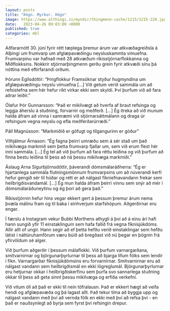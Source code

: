 ```yaml
---
layout: posts
title: "Þögn. Myrkur. Þögn"
image: https://www.althingi.is/myndir/thingmenn-cache/1215/1215-220.jpg
date:   2023-04-26 09:03:00 +0000
published: true
categories: mbl
---
```

Aðfararnótt 30. júní fyrir rétt tæplega þremur árum var atkvæðagreiðsla á Alþingi um frumvarp um afglæpavæðingu neysluskammta vímuefna. Frumvarpinu var hafnað með 28 atkvæðum ríkisstjórnarflokkanna og Miðflokksins. Nokkrir stjórnarþingmenn gerðu grein fyrir atkvæði sínu þá nóttina með eftirfarandi orðum.

Þórunn Egilsdóttir: “Þingflokkur Framsóknar styður hugmyndina um afglæpavæðingu neyslu vímuefna [...] Við getum verið sammála um að refsistefna sem hér hefur ríkt virkar ekki sem skyldi. Því þurfum við að fara aðrar leiðir.”

Ólafur Þór Gunnarsson: “Það er mikilvægt að hverfa af braut refsinga og leggja áherslu á stuðning, forvarnir og meðferð. [...] Ég ítreka að við munum halda áfram að vinna í samræmi við stjórnarsáttmálann og draga úr refsingum vegna neyslu og efla meðferðarúrræði.”

Páll Magnússon: “Markmiðið er göfugt og tilgangurinn er góður”

Vilhjálmur Árnason: “Ég fagna þeirri umræðu sem á sér stað um það mikilvæga markmið sem þetta frumvarp fjallar um, sem við erum flest hér inni sammála. [...] Ég tel að við þurfum að fara réttu leiðina og við þurfum að finna bestu leiðina til þess að ná þessu mikilvæga markmiði.”

Áslaug Arna Sigurbjörnsdóttir, þáverandi dómsmálaráðherra: “Ég er hjartanlega sammála flutningsmönnum frumvarpsins um að núverandi kerfi hefur gengið sér til húðar og rétt er að nálgast fíkniefnavandann frekar sem heilbrigðisvandamál. [...] Ég mun halda áfram þeirri vinnu sem snýr að mér í dómsmálaráðuneytinu og ég þori að gera það.”

Ríkisstjórnin hefur hins vegar ekkert gert á þessum þremur árum nema þvæla málinu fram og til baka í einhverjum starfshópum. Aðgerðirnar eru engar. 

Í færslu á Instagram vekur Bubbi Morthens athygli á því að á einu ári hafi hann sungið yfir 11 einstaklingum sem hafa fallið frá vegna fíknisjúkdóms. Allir allt of ungir. Hann segir að ef þetta hefðu verið einstaklingar sem hefðu látist í náttúruhamförum væru búið að bregðast við nú þegar en þögnin frá yfirvöldum sé alger.

Við þurfum aðgerðir í þessum málaflokki. Við þurfum varnargarðana, smitvarnirnar og björgunarþyrlurnar til þess að bjarga lífum fólks sem lendir í fíkn. Varnargarðar fíknisjúkdómsins eru forvarnirnar. Smitvarnirnar eru að nálgast vandann sem heilbrigðismál en ekki lögreglumál. Björgunarþyrlurnar eru hetjurnar okkar í heilbrigðiskerfinu sem þurfa svo sannarlega stuðning okkar til þess að geta sinnt þessu mikilvæga og erfiða verkefni.

Við vitum öll að það er ekki til nein töfralausn. Það er ekkert hægt að veifa hendi og afglæpavæða og þá lagast allt. Það tekur tíma að byggja upp og nálgast vandann með því að vernda fólk en ekki með því að refsa því - en það er nauðsynlegt að byrja sem fyrst því refsingin drepur.
